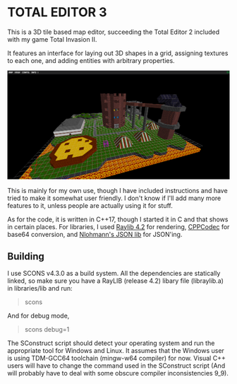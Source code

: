 # TOTAL EDITOR 3

This is a 3D tile based map editor, succeeding the Total Editor 2 included with my game Total Invasion II.

It features an interface for laying out 3D shapes in a grid, assigning textures to each one, and adding
entities with arbitrary properties.

![screenshot](screenshot0.png)

This is mainly for my own use, though I have included instructions and have tried to make it somewhat user friendly.
I don't know if I'll add many more features to it, unless people are actually using it for stuff.

As for the code, it is written in C++17, though I started it in C and that shows in certain places.
For libraries, I used [Raylib 4.2](https://github.com/raysan5/raylib) for rendering, [CPPCodec](https://github.com/tplgy/cppcodec) for base64 conversion, and [Nlohmann's JSON lib](https://github.com/nlohmann/json) for JSON'ing.

## Building

I use SCONS v4.3.0 as a build system.
All the dependencies are statically linked, so make sure you have a RayLIB (release 4.2) libary file (libraylib.a) in libraries/lib and run:

> scons
> 
And for debug mode,

> scons debug=1
> 
The SConstruct script should detect your operating system and run the appropriate tool for Windows and Linux.
It assumes that the Windows user is using TDM-GCC64 toolchain (mingw-w64 compiler) for now. 
Visual C++ users will have to change the command used in the SConstruct script (And will probably have to deal with some obscure compiler inconsistencies 9_9).
